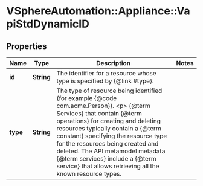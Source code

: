 # VSphereAutomation::Appliance::VapiStdDynamicID

## Properties
Name | Type | Description | Notes
------------ | ------------- | ------------- | -------------
**id** | **String** | The identifier for a resource whose type is specified by {@link #type}. | 
**type** | **String** | The type of resource being identified (for example {@code com.acme.Person}). &lt;p&gt; {@term Services} that contain {@term operations} for creating and deleting resources typically contain a {@term constant} specifying the resource type for the resources being created and deleted. The API metamodel metadata {@term services} include a {@term service} that allows retrieving all the known resource types. | 


